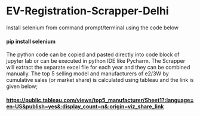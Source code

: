 # EV-Registration-Scrapper-Delhi 
Install selenium from command prompt/terminal using the code below
#### pip install selenium
The python code can be copied and pasted directly into code block of jupyter lab or can be executed in python IDE like Pycharm.
The Scrapper will extract the separate excel file for each year and they can be combined manually.
The top 5 selling model and manufacturers of e2/3W  by cumulative sales (or market share) is calculated using tableau and the link is given below;  

#### https://public.tableau.com/views/top5_manufacturer/Sheet1?:language=en-US&publish=yes&:display_count=n&:origin=viz_share_link
